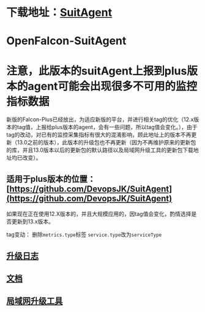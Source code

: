 
# 下载地址：[SuitAgent](https://github.com/DevopsJK/SuitAgent/releases/tag/16.2)

# OpenFalcon-SuitAgent

# 注意，此版本的suitAgent上报到plus版本的agent可能会出现很多不可用的监控指标数据

新版的Falcon-Plus已经放出，为适应新版的平台，并进行相关tag的优化（12.x版本的tag值，上报给plus版本的agent，会有一些问题，所以tag值会变化。），由于tag的改动，对已有的监控采集指标有很大的混淆影响，顾此地址上的版本不再更新（13.0之前的版本），此版本的升级包也不再更新（因为不再维护原来的更新包的库，并且13.0版本以后的更新包的默认路径以及局域网升级工具的更新包下载地址均已改变）。
## 适用于plus版本的位置：[https://github.com/DevopsJK/SuitAgent](https://github.com/DevopsJK/SuitAgent)

如果现在正在使用12.X版本的，并且大规模应用的，因tag值会变化，酌情选择是否更新到13.x版本。

tag变动：
删除`metrics.type`标签
`service.type`改为`serviceType`

## [升级日志](https://github.com/cqyijifu/OpenFalcon-SuitAgent/wiki/updateLog)
## [文档](https://github.com/cqyijifu/OpenFalcon-SuitAgent/wiki)
## [局域网升级工具](https://github.com/cqyijifu/SuitAgent-UpdateToole)
